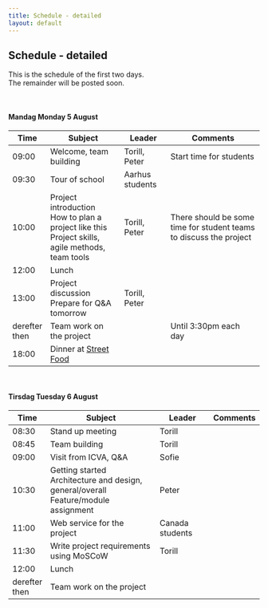 ```yaml
---
title: Schedule - detailed
layout: default
---
```


## Schedule - detailed

This is the schedule of the first two days.  
The remainder will be posted soon.  

<br>

#### Mandag Monday 5 August

Time | Subject | Leader | Comments
--- | --- | --- | ---
09:00 | Welcome, team building | Torill, Peter | Start time for students
09:30 | Tour of school | Aarhus students | 
10:00 | Project introduction<br>How to plan a project like this<br>Project skills, agile methods, team tools  | Torill, Peter | There should be some time for student teams to discuss the project
12:00 | Lunch | | 
13:00 | Project discussion<br>Prepare for Q&A tomorrow | Torill, Peter | 
derefter<br>then | Team work on the project | | Until 3:30pm each day
18:00 | Dinner at [Street Food](https://www.aarhusstreetfood.com/)

<br>

#### Tirsdag Tuesday 6 August

Time | Subject | Leader | Comments
--- | --- | --- | ---
08:30 | Stand up meeting | Torill | 
08:45 | Team building | Torill | 
09:00 | Visit from ICVA, Q&A | Sofie | 
10:30 | Getting started<br>Architecture and design, general/overall<br>Feature/module assignment | Peter | 
11:00 | Web service for the project | Canada students
11:30 | Write project requirements using MoSCoW | Torill | 
12:00 | Lunch | | 
derefter<br>then | Team work on the project | | 

<br>
